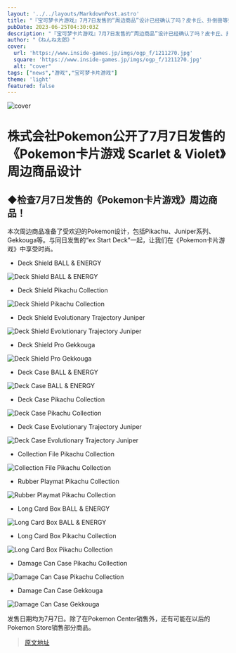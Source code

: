 ```yaml
---
layout: '../../layouts/MarkdownPost.astro'
title: "『宝可梦卡片游戏』7月7日发售的“周边商品”设计已经确认了吗？皮卡丘、扑倒兽等受欢迎的宝可梦齐聚一堂"
pubDate: 2023-06-25T04:30:03Z
description: "『宝可梦卡片游戏』7月7日发售的“周边商品”设计已经确认了吗？皮卡丘、扑倒兽等受欢迎的宝可梦齐聚一堂"
author: "《ねんね太郎》"
cover:
  url: 'https://www.inside-games.jp/imgs/ogp_f/1211270.jpg'
  square: 'https://www.inside-games.jp/imgs/ogp_f/1211270.jpg'
  alt: "cover"
tags: ["news","游戏","宝可梦卡片游戏"]
theme: 'light'
featured: false
---
```

![cover](https://www.inside-games.jp/imgs/ogp_f/1211270.jpg)

# 株式会社Pokemon公开了7月7日发售的《Pokemon卡片游戏 Scarlet & Violet》周边商品设计

## ◆检查7月7日发售的《Pokemon卡片游戏》周边商品！

本次周边商品准备了受欢迎的Pokemon设计，包括Pikachu、Juniper系列、Gekkouga等。与同日发售的“ex Start Deck”一起，让我们在《Pokemon卡片游戏》中享受时尚。

- Deck Shield BALL & ENERGY

![Deck Shield BALL & ENERGY](https://www.inside-games.jp/imgs/zoom/1211257.png)

- Deck Shield Pikachu Collection

![Deck Shield Pikachu Collection](https://www.inside-games.jp/imgs/zoom/1211258.png)

- Deck Shield Evolutionary Trajectory Juniper

![Deck Shield Evolutionary Trajectory Juniper](https://www.inside-games.jp/imgs/zoom/1211259.png)

- Deck Shield Pro Gekkouga

![Deck Shield Pro Gekkouga](https://www.inside-games.jp/imgs/zoom/1211260.png)

- Deck Case BALL & ENERGY

![Deck Case BALL & ENERGY](https://www.inside-games.jp/imgs/zoom/1211261.png)

- Deck Case Pikachu Collection

![Deck Case Pikachu Collection](https://www.inside-games.jp/imgs/zoom/1211262.png)

- Deck Case Evolutionary Trajectory Juniper

![Deck Case Evolutionary Trajectory Juniper](https://www.inside-games.jp/imgs/zoom/1211263.png)

- Collection File Pikachu Collection

![Collection File Pikachu Collection](https://www.inside-games.jp/imgs/zoom/1211264.png)

- Rubber Playmat Pikachu Collection

![Rubber Playmat Pikachu Collection](https://www.inside-games.jp/imgs/zoom/1211265.png)

- Long Card Box BALL & ENERGY

![Long Card Box BALL & ENERGY](https://www.inside-games.jp/imgs/zoom/1211266.png)

- Long Card Box Pikachu Collection

![Long Card Box Pikachu Collection](https://www.inside-games.jp/imgs/zoom/1211267.png)

- Damage Can Case Pikachu Collection

![Damage Can Case Pikachu Collection](https://www.inside-games.jp/imgs/zoom/1211268.png)

- Damage Can Case Gekkouga

![Damage Can Case Gekkouga](https://www.inside-games.jp/imgs/zoom/1211269.png)

发售日期均为7月7日。除了在Pokemon Center销售外，还有可能在以后的Pokemon Store销售部分商品。

>[原文地址](https://www.inside-games.jp/article/2023/06/25/146801.html)  